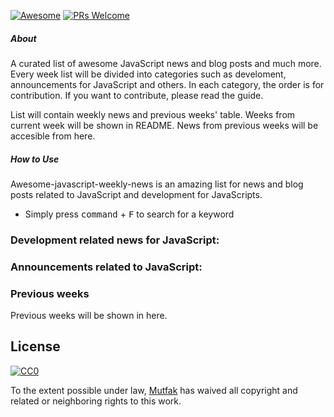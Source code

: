 [![Awesome](https://cdn.rawgit.com/sindresorhus/awesome/d7305f38d29fed78fa85652e3a63e154dd8e8829/media/badge.svg)](https://github.com/sindresorhus/awesome)
[![PRs Welcome](https://img.shields.io/badge/PRs-welcome-brightgreen.svg)](http://makeapullrequest.com)

##### About

A curated list of awesome JavaScript news and blog posts and much more.
Every week list will be divided into categories such as develoment, announcements for JavaScript and others. In each category, the order is for contribution. If you want to contribute, please read the guide.

List will contain weekly news and previous weeks' table.
Weeks from current week will be shown in README.
News from previous weeks will be accesible from here.

##### How to Use
Awesome-javascript-weekly-news is an amazing list for news and blog posts related to JavaScript and development for JavaScripts.
- Simply press <kbd>command</kbd> + <kbd>F</kbd> to search for a keyword

### Development related news for JavaScript:


### Announcements related to JavaScript:


### Previous weeks
Previous weeks will be shown in here.

## License

[![CC0](http://mirrors.creativecommons.org/presskit/buttons/88x31/svg/cc-zero.svg)](https://creativecommons.org/publicdomain/zero/1.0/)

To the extent possible under law, [Mutfak](https://github.com/mutfak) has waived all copyright and related or neighboring rights to this work.
